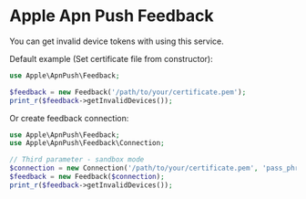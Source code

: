 Apple Apn Push Feedback
=======================

You can get invalid device tokens with using this service.

Default example (Set certificate file from constructor):

```php
use Apple\ApnPush\Feedback;

$feedback = new Feedback('/path/to/your/certificate.pem');
print_r($feedback->getInvalidDevices());
```

Or create feedback connection:

```php
use Apple\ApnPush\Feedback;
use Apple\ApnPush\Feedback\Connection;

// Third parameter - sandbox mode
$connection = new Connection('/path/to/your/certificate.pem', 'pass_phrase', false);
$feedback = new Feedback($connection);
print_r($feedback->getInvalidDevices());
```